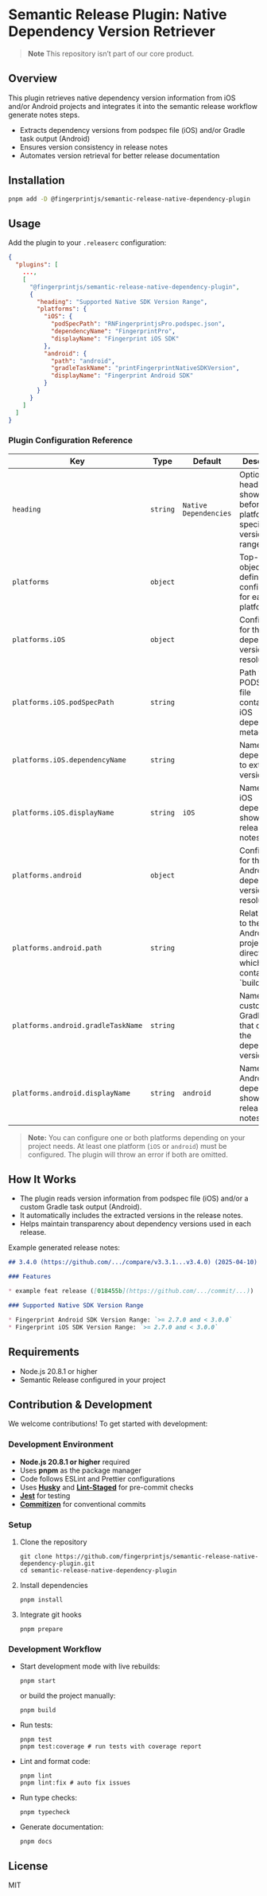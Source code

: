 # Semantic Release Plugin: Native Dependency Version Retriever

> **Note**
> This repository isn’t part of our core product.

## Overview

This plugin retrieves native dependency version information from iOS and/or Android projects and integrates it into the
semantic release workflow generate notes steps.

- Extracts dependency versions from podspec file (iOS) and/or Gradle task output (Android)
- Ensures version consistency in release notes
- Automates version retrieval for better release documentation

## Installation

```sh
pnpm add -D @fingerprintjs/semantic-release-native-dependency-plugin
```

## Usage

Add the plugin to your `.releaserc` configuration:

```json
{
  "plugins": [
    ...,
    [
      "@fingerprintjs/semantic-release-native-dependency-plugin",
      {
        "heading": "Supported Native SDK Version Range",
        "platforms": {
          "iOS": {
            "podSpecPath": "RNFingerprintjsPro.podspec.json",
            "dependencyName": "FingerprintPro",
            "displayName": "Fingerprint iOS SDK"
          },
          "android": {
            "path": "android",
            "gradleTaskName": "printFingerprintNativeSDKVersion",
            "displayName": "Fingerprint Android SDK"
          }
        }
      }
    ]
  ]
}
```

### Plugin Configuration Reference

| Key                                | Type     | Default               | Description                                                                  |
|------------------------------------|----------|-----------------------|------------------------------------------------------------------------------|
| `heading`                          | `string` | `Native Dependencies` | Optional h3 heading shown before listing platform specific version ranges.   |
| `platforms`                        | `object` |                       | Top-level object defining configuration for each platform.                   |
| `platforms.iOS`                    | `object` |                       | Configuration for the iOS dependency version resolution.                     |
| `platforms.iOS.podSpecPath`        | `string` |                       | Path to the PODSPEC file containing iOS dependency metadata.                 |
| `platforms.iOS.dependencyName`     | `string` |                       | Name of the dependency to extract the version.                               |
| `platforms.iOS.displayName`        | `string` | `iOS`                 | Name for the iOS dependency shown in release notes.                          |
| `platforms.android`                | `object` |                       | Configuration for the Android dependency version resolution.                 |
| `platforms.android.path`           | `string` |                       | Relative path to the Android project directory which contains `build.gradle. |
| `platforms.android.gradleTaskName` | `string` |                       | Name of the custom Gradle task that outputs the dependency version.          |
| `platforms.android.displayName`    | `string` | `android`             | Name for the Android dependency shown in release notes.                      |

> **Note:** You can configure one or both platforms depending on your project needs. At least one platform
> (`iOS` or `android`) must be configured. The plugin will throw an error if both are omitted.

## How It Works

- The plugin reads version information from podspec file (iOS) and/or a custom Gradle task output (Android).
- It automatically includes the extracted versions in the release notes.
- Helps maintain transparency about dependency versions used in each release.

Example generated release notes:

```markdown
## 3.4.0 (https://github.com/.../compare/v3.3.1...v3.4.0) (2025-04-10)

### Features

* example feat release ([018455b](https://github.com/.../commit/...))

### Supported Native SDK Version Range

* Fingerprint Android SDK Version Range: `>= 2.7.0 and < 3.0.0`
* Fingerprint iOS SDK Version Range: `>= 2.7.0 and < 3.0.0`
```

## Requirements

- Node.js 20.8.1 or higher
- Semantic Release configured in your project

## Contribution & Development

We welcome contributions! To get started with development:

### Development Environment

- **Node.js 20.8.1 or higher** required
- Uses **pnpm** as the package manager
- Code follows ESLint and Prettier configurations
- Uses **[Husky][husky]** and **[Lint-Staged][lint-staged]** for pre-commit checks
- **[Jest][jest]** for testing
- **[Commitizen][commitizen]** for conventional commits

### Setup

1. Clone the repository
    ```shell
    git clone https://github.com/fingerprintjs/semantic-release-native-dependency-plugin.git
    cd semantic-release-native-dependency-plugin
    ```
2. Install dependencies
    ```shell
    pnpm install
    ```
3. Integrate git hooks
    ```shell
    pnpm prepare
    ```

### Development Workflow

- Start development mode with live rebuilds:
    ```shell
    pnpm start
    ```
  or build the project manually:
    ```shell
    pnpm build
    ```
- Run tests:
    ```shell
    pnpm test
    pnpm test:coverage # run tests with coverage report
    ```
- Lint and format code:
    ```shell
    pnpm lint
    pnpm lint:fix # auto fix issues
    ```
- Run type checks:
    ```shell
    pnpm typecheck
    ```
- Generate documentation:
    ```shell
    pnpm docs
    ```

## License

MIT

[husky]: https://typicode.github.io/husky

[lint-staged]: https://github.com/lint-staged/lint-staged

[jest]: https://jestjs.io

[commitizen]: https://commitizen-tools.github.io/commitizen
